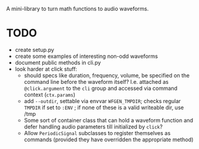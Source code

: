 A mini-library to turn math functions to audio waveforms.

TODO
====

* create setup.py
* create some examples of interesting non-odd waveforms
* document public methods in cli.py
* look harder at click stuff:
  * should specs like duration, frequency, volume, be specified on the command
    line before the waveform itself? I.e. attached as `@click.argument` to the
    `cli` group and accessed via command context (`ctx.params`)
  * add `--outdir`, settable via envvar `WFGEN_TMPDIR`; checks regular `TMPDIR` if
    set to `:ENV` ; if none of these is a valid writeable dir, use /tmp
  * Some sort of container class that can hold a waveform function and defer
    handling audio parameters till initialized by `click`?
  * Allow `PeriodicSignal` subclasses to register themselves as commands
    (provided they have overridden the appropriate method)
